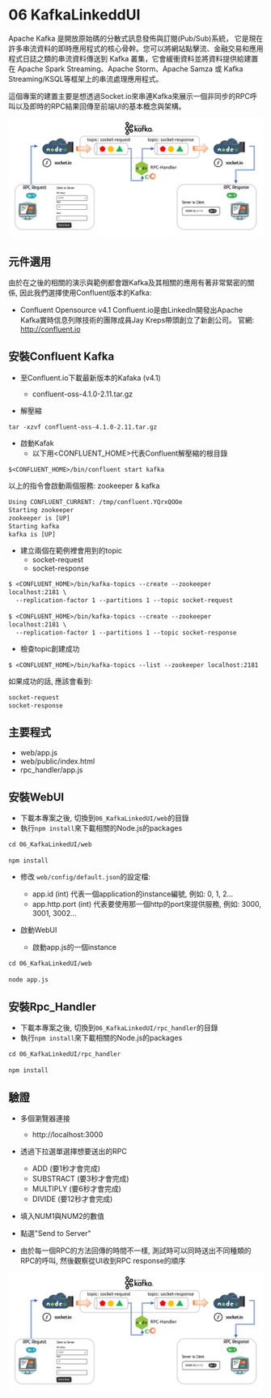 # 06 KafkaLinkeddUI
Apache Kafka 是開放原始碼的分散式訊息發佈與訂閱(Pub/Sub)系統， 它是現在許多串流資料的即時應用程式的核心骨幹。您可以將網站點擊流、金融交易和應用程式日誌之類的串流資料傳送到 Kafka 叢集，它會緩衝資料並將資料提供給建置在 Apache Spark Streaming、Apache Storm、Apache Samza 或 Kafka Streaming/KSQL等框架上的串流處理應用程式。

這個專案的建置主要是想透過Socket.io來串連Kafka來展示一個非同步的RPC呼叫以及即時的RPC結果回傳至前端UI的基本概念與架構。

![architecture](https://github.com/erhwenkuo/streaming-training/blob/master/UI/06_KafkaLinkedUI/architecture.png)

## 元件選用
由於在之後的相關的演示與範例都會跟Kafka及其相關的應用有著非常緊密的關係, 因此我們選擇使用Confluent版本的Kafka:

- Confluent Opensource v4.1
Confluent.io是由LinkedIn開發出Apache Kafka實時信息列隊技術的團隊成員Jay Kreps帶頭創立了新創公司。
官網: http://confluent.io

## 安裝Confluent Kafka
- 至Confluent.io下載最新版本的Kafaka (v4.1)
  - confluent-oss-4.1.0-2.11.tar.gz

- 解壓縮

```
tar -xzvf confluent-oss-4.1.0-2.11.tar.gz
```

- 啟動Kafak
  - 以下用<CONFLUENT_HOME>代表Confluent解壓縮的根目錄
```
$<CONFLUENT_HOME>/bin/confluent start kafka
```


以上的指令會啟動兩個服務: zookeeper & kafka
```
Using CONFLUENT_CURRENT: /tmp/confluent.YQrxQOOe
Starting zookeeper
zookeeper is [UP]
Starting kafka
kafka is [UP]
```

- 建立兩個在範例裡會用到的topic
  - socket-request
  - socket-response

```
$ <CONFLUENT_HOME>/bin/kafka-topics --create --zookeeper localhost:2181 \
  --replication-factor 1 --partitions 1 --topic socket-request

$ <CONFLUENT_HOME>/bin/kafka-topics --create --zookeeper localhost:2181 \
  --replication-factor 1 --partitions 1 --topic socket-response
```
- 檢查topic創建成功
```
$ <CONFLUENT_HOME>/bin/kafka-topics --list --zookeeper localhost:2181
```

如果成功的話, 應該會看到:
```
socket-request
socket-response
```

## 主要程式
  - web/app.js
  - web/public/index.html
  - rpc_handler/app.js

## 安裝WebUI
  - 下載本專案之後, 切換到`06_KafkaLinkedUI/web`的目錄
  - 執行`npm install`來下載相關的Node.js的packages
```
cd 06_KafkaLinkedUI/web

npm install
```
  - 修改 `web/config/default.json`的設定檔:
    - app.id (int) 代表一個application的instance編號, 例如: 0, 1, 2...
    - app.http.port (int) 代表要使用那一個http的port來提供服務, 例如: 3000, 3001, 3002...

  - 啟動WebUI
    - 啟動app.js的一個instance

```
cd 06_KafkaLinkedUI/web

node app.js
```
## 安裝Rpc_Handler
 - 下載本專案之後, 切換到`06_KafkaLinkedUI/rpc_handler`的目錄
  - 執行`npm install`來下載相關的Node.js的packages
```
cd 06_KafkaLinkedUI/rpc_handler

npm install
```

## 驗證

- 多個瀏覽器連接
  - http://localhost:3000

- 透過下拉選單選擇想要送出的RPC
  - ADD (要1秒才會完成)
  - SUBSTRACT (要3秒才會完成)
  - MULTIPLY (要6秒才會完成)
  - DIVIDE (要12秒才會完成)
- 填入NUM1與NUM2的數值

- 點選"Send to Server"

- 由於每一個RPC的方法回傳的時間不一樣, 測試時可以同時送出不同種類的RPC的呼叫, 然後觀察從UI收到RPC response的順序

![ui_demo](https://github.com/erhwenkuo/streaming-training/blob/master/UI/06_KafkaLinkedUI/architecture.png)

